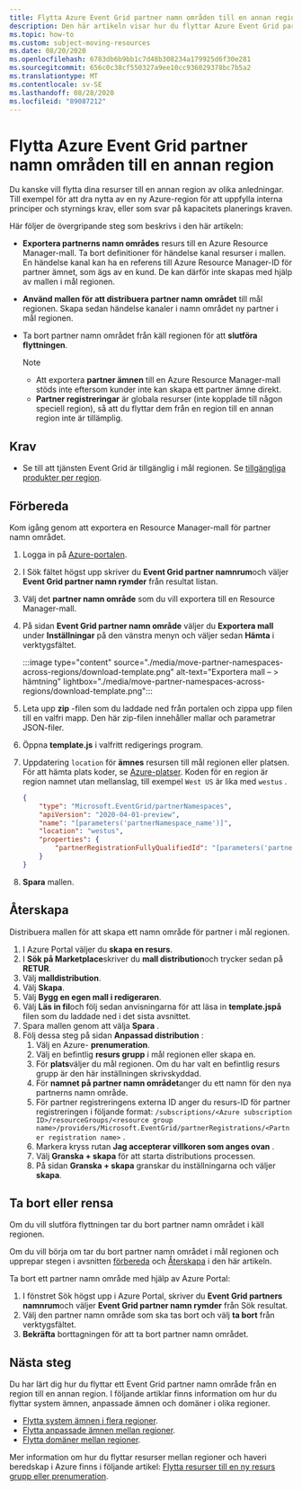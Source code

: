 ```yaml
---
title: Flytta Azure Event Grid partner namn områden till en annan region
description: Den här artikeln visar hur du flyttar Azure Event Grid partner namn områden från en region till en annan region.
ms.topic: how-to
ms.custom: subject-moving-resources
ms.date: 08/20/2020
ms.openlocfilehash: 6783db6b9bb1c7d48b308234a179925d6f30e281
ms.sourcegitcommit: 656c0c38cf550327a9ee10cc936029378bc7b5a2
ms.translationtype: MT
ms.contentlocale: sv-SE
ms.lasthandoff: 08/28/2020
ms.locfileid: "89087212"
---
```

# <a name="move-azure-event-grid-partner-namespaces-to-another-region"></a>Flytta Azure Event Grid partner namn områden till en annan region
Du kanske vill flytta dina resurser till en annan region av olika anledningar. Till exempel för att dra nytta av en ny Azure-region för att uppfylla interna principer och styrnings krav, eller som svar på kapacitets planerings kraven. 

Här följer de övergripande steg som beskrivs i den här artikeln: 

- **Exportera partnerns namn områdes** resurs till en Azure Resource Manager-mall. Ta bort definitioner för händelse kanal resurser i mallen. En händelse kanal kan ha en referens till Azure Resource Manager-ID för partner ämnet, som ägs av en kund. De kan därför inte skapas med hjälp av mallen i mål regionen.  
- **Använd mallen för att distribuera partner namn området** till mål regionen. Skapa sedan händelse kanaler i namn området ny partner i mål regionen. 
- Ta bort partner namn området från käll regionen för att **slutföra flyttningen**. 

    > [!NOTE]
    > - Att exportera **partner ämnen** till en Azure Resource Manager-mall stöds inte eftersom kunder inte kan skapa ett partner ämne direkt. 
    > - **Partner registreringar** är globala resurser (inte kopplade till någon speciell region), så att du flyttar dem från en region till en annan region inte är tillämplig. 

## <a name="prerequisites"></a>Krav
- Se till att tjänsten Event Grid är tillgänglig i mål regionen. Se [tillgängliga produkter per region](https://azure.microsoft.com/global-infrastructure/services/?products=event-grid&regions=all).

## <a name="prepare"></a>Förbereda
Kom igång genom att exportera en Resource Manager-mall för partner namn området. 

1. Logga in på [Azure-portalen](https://portal.azure.com).
2. I Sök fältet högst upp skriver du **Event Grid partner namnrum**och väljer **Event Grid partner namn rymder** från resultat listan. 
3. Välj det **partner namn område** som du vill exportera till en Resource Manager-mall. 
4. På sidan **Event Grid partner namn område** väljer du **Exportera mall** under **Inställningar** på den vänstra menyn och väljer sedan **Hämta** i verktygsfältet. 

    :::image type="content" source="./media/move-partner-namespaces-across-regions/download-template.png" alt-text="Exportera mall – > hämtning" lightbox="./media/move-partner-namespaces-across-regions/download-template.png":::   
5. Leta upp **zip** -filen som du laddade ned från portalen och zippa upp filen till en valfri mapp. Den här zip-filen innehåller mallar och parametrar JSON-filer. 
1. Öppna **template.js** i valfritt redigerings program. 
8. Uppdatering `location` för **ämnes** resursen till mål regionen eller platsen. För att hämta plats koder, se [Azure-platser](https://azure.microsoft.com/global-infrastructure/locations/). Koden för en region är region namnet utan mellanslag, till exempel `West US` är lika med `westus` .

    ```json
    {
        "type": "Microsoft.EventGrid/partnerNamespaces",
        "apiVersion": "2020-04-01-preview",
        "name": "[parameters('partnerNamespace_name')]",
        "location": "westus",
        "properties": {
            "partnerRegistrationFullyQualifiedId": "[parameters('partnerRegistrations_ContosoCorpAccount1_externalid')]"
        }
    }
    ``` 
1. **Spara** mallen. 

## <a name="recreate"></a>Återskapa 
Distribuera mallen för att skapa ett namn område för partner i mål regionen. 

1. I Azure Portal väljer du **skapa en resurs**.
2. I **Sök på Marketplace**skriver du **mall distribution**och trycker sedan på **RETUR**.
3. Välj **malldistribution**.
4. Välj **Skapa**.
5. Välj **Bygg en egen mall i redigeraren**.
6. Välj **Läs in fil**och följ sedan anvisningarna för att läsa in **template.jspå** filen som du laddade ned i det sista avsnittet.
7. Spara mallen genom att välja **Spara** . 
8. Följ dessa steg på sidan **Anpassad distribution** : 
    1. Välj en Azure- **prenumeration**. 
    1. Välj en befintlig **resurs grupp** i mål regionen eller skapa en. 
    1. För **plats**väljer du mål regionen. Om du har valt en befintlig resurs grupp är den här inställningen skrivskyddad. 
    1. För **namnet på partner namn området**anger du ett namn för den nya partnerns namn område. 
    1. För partner registreringens externa ID anger du resurs-ID för partner registreringen i följande format: `/subscriptions/<Azure subscription ID>/resourceGroups/<resource group name>/providers/Microsoft.EventGrid/partnerRegistrations/<Partner registration name>` .
    1. Markera kryss rutan **Jag accepterar villkoren som anges ovan** .     
    1. Välj **Granska + skapa** för att starta distributions processen. 
    1. På sidan **Granska + skapa** granskar du inställningarna och väljer **skapa**. 

## <a name="discard-or-clean-up"></a>Ta bort eller rensa
Om du vill slutföra flyttningen tar du bort partner namn området i käll regionen.  

Om du vill börja om tar du bort partner namn området i mål regionen och upprepar stegen i avsnitten [förbereda](#prepare) och [Återskapa](#recreate) i den här artikeln.

Ta bort ett partner namn område med hjälp av Azure Portal:

1. I fönstret Sök högst upp i Azure Portal, skriver du **Event Grid partners namnrum**och väljer **Event Grid partner namn rymder** från Sök resultat. 
2. Välj den partner namn område som ska tas bort och välj **ta bort** från verktygsfältet. 
3. **Bekräfta** borttagningen för att ta bort partner namn området. 

## <a name="next-steps"></a>Nästa steg
Du har lärt dig hur du flyttar ett Event Grid partner namn område från en region till en annan region. I följande artiklar finns information om hur du flyttar system ämnen, anpassade ämnen och domäner i olika regioner.

- [Flytta system ämnen i flera regioner](move-system-topics-across-regions.md). 
- [Flytta anpassade ämnen mellan regioner](move-custom-topics-across-regions.md). 
- [Flytta domäner mellan regioner](move-domains-across-regions.md).

Mer information om hur du flyttar resurser mellan regioner och haveri beredskap i Azure finns i följande artikel: [Flytta resurser till en ny resurs grupp eller prenumeration](../azure-resource-manager/management/move-resource-group-and-subscription.md).
